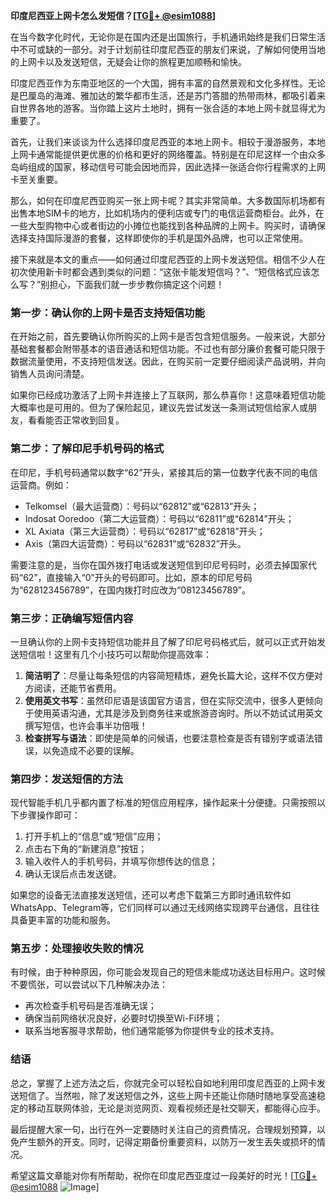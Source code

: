 **印度尼西亚上网卡怎么发短信？[[TG💪+ @esim1088](https://t.me/s/esim1088)]**

在当今数字化时代，无论你是在国内还是出国旅行，手机通讯始终是我们日常生活中不可或缺的一部分。对于计划前往印度尼西亚的朋友们来说，了解如何使用当地的上网卡以及发送短信，无疑会让你的旅程更加顺畅和愉快。

印度尼西亚作为东南亚地区的一个大国，拥有丰富的自然景观和文化多样性。无论是巴厘岛的海滩、雅加达的繁华都市生活，还是苏门答腊的热带雨林，都吸引着来自世界各地的游客。当你踏上这片土地时，拥有一张合适的本地上网卡就显得尤为重要了。

首先，让我们来谈谈为什么选择印度尼西亚的本地上网卡。相较于漫游服务，本地上网卡通常能提供更优惠的价格和更好的网络覆盖。特别是在印尼这样一个由众多岛屿组成的国家，移动信号可能会因地而异，因此选择一张适合你行程需求的上网卡至关重要。

那么，如何在印度尼西亚购买一张上网卡呢？其实非常简单。大多数国际机场都有出售本地SIM卡的地方，比如机场内的便利店或专门的电信运营商柜台。此外，在一些大型购物中心或者街边的小摊位也能找到各种品牌的上网卡。购买时，请确保选择支持国际漫游的套餐，这样即使你的手机是国外品牌，也可以正常使用。

接下来就是本文的重点——如何通过印度尼西亚的上网卡发送短信。相信不少人在初次使用新卡时都会遇到类似的问题：“这张卡能发短信吗？”、“短信格式应该怎么写？”别担心，下面我们就一步步教你搞定这个问题！

### **第一步：确认你的上网卡是否支持短信功能**
在开始之前，首先要确认你所购买的上网卡是否包含短信服务。一般来说，大部分基础套餐都会附带基本的语音通话和短信功能。不过也有部分廉价套餐可能只限于数据流量使用，不支持短信发送。因此，在购买前一定要仔细阅读产品说明，并向销售人员询问清楚。

如果你已经成功激活了上网卡并连接上了互联网，那么恭喜你！这意味着短信功能大概率也是可用的。但为了保险起见，建议先尝试发送一条测试短信给家人或朋友，看看能否正常收到回复。

### **第二步：了解印尼手机号码的格式**
在印尼，手机号码通常以数字“62”开头，紧接其后的第一位数字代表不同的电信运营商。例如：
- Telkomsel（最大运营商）：号码以“62812”或“62813”开头；
- Indosat Ooredoo（第二大运营商）：号码以“62811”或“62814”开头；
- XL Axiata（第三大运营商）：号码以“62817”或“62818”开头；
- Axis（第四大运营商）：号码以“62831”或“62832”开头。

需要注意的是，当你在国外拨打电话或发送短信到印尼号码时，必须去掉国家代码“62”，直接输入“0”开头的号码即可。比如，原本的印尼号码为“628123456789”，在国内拨打时应改为“08123456789”。

### **第三步：正确编写短信内容**
一旦确认你的上网卡支持短信功能并且了解了印尼号码格式后，就可以正式开始发送短信啦！这里有几个小技巧可以帮助你提高效率：

1. **简洁明了**：尽量让每条短信的内容简短精炼，避免长篇大论，这样不仅方便对方阅读，还能节省费用。
2. **使用英文书写**：虽然印尼语是该国官方语言，但在实际交流中，很多人更倾向于使用英语沟通，尤其是涉及到商务往来或旅游咨询时。所以不妨试试用英文撰写短信，也许会事半功倍哦！
3. **检查拼写与语法**：即使是简单的问候语，也要注意检查是否有错别字或语法错误，以免造成不必要的误解。

### **第四步：发送短信的方法**
现代智能手机几乎都内置了标准的短信应用程序，操作起来十分便捷。只需按照以下步骤操作即可：
1. 打开手机上的“信息”或“短信”应用；
2. 点击右下角的“新建消息”按钮；
3. 输入收件人的手机号码，并填写你想传达的信息；
4. 确认无误后点击发送键。

如果您的设备无法直接发送短信，还可以考虑下载第三方即时通讯软件如WhatsApp、Telegram等，它们同样可以通过无线网络实现跨平台通信，且往往具备更丰富的功能和服务。

### **第五步：处理接收失败的情况**
有时候，由于种种原因，你可能会发现自己的短信未能成功送达目标用户。这时候不要慌张，可以尝试以下几种解决办法：
- 再次检查手机号码是否准确无误；
- 确保当前网络状况良好，必要时切换至Wi-Fi环境；
- 联系当地客服寻求帮助，他们通常能够为你提供专业的技术支持。

### **结语**
总之，掌握了上述方法之后，你就完全可以轻松自如地利用印度尼西亚的上网卡发送短信了。当然啦，除了发送短信之外，这些上网卡还能让你随时随地享受高速稳定的移动互联网体验，无论是浏览网页、观看视频还是社交聊天，都能得心应手。

最后提醒大家一句，出行在外一定要随时关注自己的资费情况，合理规划预算，以免产生额外的开支。同时，记得定期备份重要资料，以防万一发生丢失或损坏的情况。

希望这篇文章能对你有所帮助，祝你在印度尼西亚度过一段美好的时光！[[TG💪+ @esim1088](https://t.me/s/esim1088) ![Image](https://i.postimg.cc/4NQfJmqS/Snipaste-2025-05-13-00-14-12.png)]